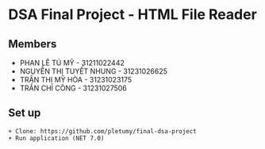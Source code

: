 # DSA Final Project - HTML File Reader

## Members
* PHAN LÊ TÚ MỸ - 31211022442
* NGUYỄN THỊ TUYẾT NHUNG - 31231026625
* TRẦN THỊ MỸ HÒA - 31231023175
* TRẦN CHÍ CÔNG - 31231027506

## Set up
```
+ Clone: https://github.com/pletumy/final-dsa-project
+ Run application (NET 7.0)
```



